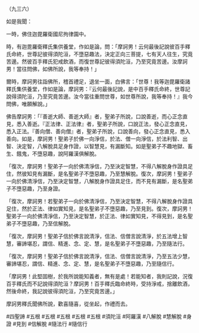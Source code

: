 （九三六）

如是我聞：

一時，佛住迦毘羅衛國尼拘律園中。

時，有迦毘羅衛釋氏集供養堂，作如是論，問：「摩訶男！云何最後記說彼百手釋氏命終，世尊記彼得須陀洹，不墮惡趣法，決定正向三菩提，七有天人往生，究竟苦邊。然彼百手釋氏犯戒飲酒，而復世尊記彼得須陀洹，乃至究竟苦邊。汝摩訶男！當往問佛，如佛所說，我等奉持！」

爾時，摩訶男往詣佛所，稽首禮足，退坐一面，白佛言：「世尊！我等迦毘羅衛諸釋氏集供養堂，作如是論，摩訶男：『云何最後記說，是中百手釋氏命終，世尊記說得須陀洹，乃至究竟苦邊。汝今當往重問世尊，如世尊所說，我等奉持！』我今問佛，唯願解說。」

佛告摩訶男：「『善逝大師、善逝大師』者，聖弟子所說，口說善逝，而心正念直見，悉入善逝。『正法律、正法律』者，聖弟子所說，口說正法，發心正念直見，悉入正法。『善向僧、善向僧』者，聖弟子所說，口說善向，發心正念直見，悉入善向。如是，摩訶男！聖弟子於佛一向淨信，於法、僧一向淨信，於法利智、出智、決定智，八解脫具足身作證，以智慧見，有漏斷知。如是聖弟子不趣地獄、畜生、餓鬼，不墮惡趣，說阿羅漢俱解脫。

「復次，摩訶男！聖弟子一向於佛清淨信，乃至決定智慧，不得八解脫身作證具足住，然彼知見有漏斷，是名聖弟子不墮惡趣，乃至慧解脫。復次，摩訶男！聖弟子一向於佛清淨信，乃至決定智慧，八解脫身作證具足住，而不見有漏斷，是名聖弟子不墮惡趣，乃至身證。

「復次，摩訶男！若聖弟子一向於佛清淨信，乃至決定智慧，不得八解脫身作證具足住，然於正法、律如實知見，是名聖弟子不墮惡趣，乃至見到。復次，摩訶男！聖弟子一向於佛清淨信，乃至決定智慧，於正法、律如實知見，不得見到，是名聖弟子不墮惡趣，乃至信解脫。

「復次，摩訶男！聖弟子信於佛言說清淨，信法、信僧言說清淨，於五法增上智慧，審諦堪忍，謂信、精進、念、定、慧，是名聖弟子不墮惡趣，乃至隨法行。

「復次，摩訶男！聖弟子信於佛言說清淨，信法、信僧言說清淨，乃至五法少慧，審諦堪忍，謂信、精進、念、定、慧，是名聖弟子不墮惡趣，乃至隨信行。

「摩訶男！此堅固樹，於我所說能知義者，無有是處！若能知者，我則記說，況復百手釋氏而不記說得須陀洹？摩訶男！百手釋氏臨命終時，受持淨戒，捨離飲酒，然後命終，我記說彼得須陀洹，乃至究竟苦邊。」

摩訶男釋氏聞佛所說，歡喜隨喜，從坐起，作禮而去。





#四聖諦
#五根
#五根
#五根
#五根
#五根
#須陀洹
#阿羅漢
#八解脫
#慧解脫
#身證
#見到
#信解脫
#隨法行
#隨信行
